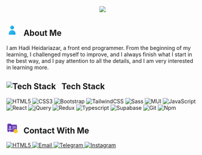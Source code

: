 <p align="center">
  <img src="https://readme-typing-svg.herokuapp.com?font=Fira+Code&lines=Hi+There+Welcome+To+My+Profile!;I%27m+Hadi+Heidariazar🖐;I%27m+a+Frontend+Developer💻&center=true">
</p>

<h2> <img alt='About Me' width='30px' src= "https://github.com/MhsnBakhshi/MhsnBakhshi/blob/main/icons8-customer-48.png?raw=true" /> &nbsp; About Me </h2>
I am Hadi Heidariazar, a front end programmer. From the beginning of my learning, I challenged myself to improve, and I always finish what I start in the best way, and I pay attention to all the details, and I am very interested in learning more.

<h2> <img alt='Tech Stack' src="https://user-images.githubusercontent.com/74038190/212284087-bbe7e430-757e-4901-90bf-4cd2ce3e1852.gif" width="40"> &nbsp; Tech Stack </h2>

<p>

<img alt="HTML5" src="https://img.shields.io/badge/html5-%23E34F26.svg?style=for-the-badge&logo=html5&logoColor=white" />
<img alt="CSS3" src="https://img.shields.io/badge/css3-%231572B6.svg?style=for-the-badge&logo=css3&logoColor=white" />
<img alt="Bootstrap" src="https://img.shields.io/badge/bootstrap-5a23c8.svg?style=for-the-badge&logo=bootstrap&logoColor=fff" />
<img alt="TailwindCSS" src="https://img.shields.io/badge/tailwindcss-%2338B2AC.svg?style=for-the-badge&logo=tailwind-css&logoColor=white" />
<img alt="Sass" src="https://img.shields.io/badge/sass-E10098.svg?style=for-the-badge&logo=sass&logoColor=white" />
<img alt="MUI" src="https://img.shields.io/badge/mui-%231572B6.svg?style=for-the-badge&logo=mui&logoColor=fff" />
<img alt="JavaScript" src="https://img.shields.io/badge/javascript-%23323330.svg?style=for-the-badge&logo=javascript&logoColor=%23F7DF1E" />
<img alt="React" src="https://img.shields.io/badge/react-%2320232a.svg?style=for-the-badge&logo=react&logoColor=%2361DAFB" />
<img alt="jQuery" src="https://img.shields.io/badge/jquery-0769ad.svg?style=for-the-badge&logo=jquery&logoColor=white" />
<img alt="Redux" src="https://img.shields.io/badge/redux-7e10e7.svg?style=for-the-badge&logo=redux&logoColor=fff" />
<img alt="Typescript" src="https://img.shields.io/badge/typescript-%231572B6.svg?style=for-the-badge&logo=typescript&logoColor=white" />
<img alt="Supabase" src="https://img.shields.io/badge/supabase-%2320232a.svg?style=for-the-badge&logo=supabase&logoColor=oklch(0.527%200.154%20150.069))" />
<img alt="Git" src="https://img.shields.io/badge/git-%23F05033.svg?style=for-the-badge&logo=git&logoColor=white" />
<img alt="Npm" src="https://img.shields.io/badge/npm-e71721.svg?style=for-the-badge&logo=npm&logoColor=white" />
</p>

<h2> <img width='30px' src= "https://github.com/MhsnBakhshi/MhsnBakhshi/blob/main/icons8-contact-48%20(1).png?raw=true" /> &nbsp; Contact With Me </h2>

<p>
  <a href="https://github.com/hadiheidariazar/">
    <img alt="HTML5" src="https://img.shields.io/badge/github-000.svg?style=for-the-badge&logo=github&logoColor=white" />
  </a>
  <a href="https://mailto:hadiha010101@gmail.com">
    <img alt="Email" src="https://img.shields.io/badge/gmail-188038.svg?style=for-the-badge&logo=gmail&logoColor=white" />
  </a>
  <a href="https://t.me/hadifrontdev">
    <img alt="Telegram" src="https://img.shields.io/badge/telegram-%231572B6.svg?style=for-the-badge&logo=telegram&logoColor=white" />
  </a>
  <a href="https://instagram.com/hadifrontdev">
    <img alt="Instagram" src="https://img.shields.io/badge/Instagram-%23E4405F.svg?style=for-the-badge&logo=Instagram&logoColor=white" />
</a>
</p>
